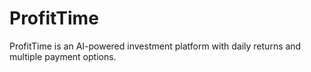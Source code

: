 # ProfitTime
ProfitTime is an AI-powered investment platform with daily returns and multiple payment options.
